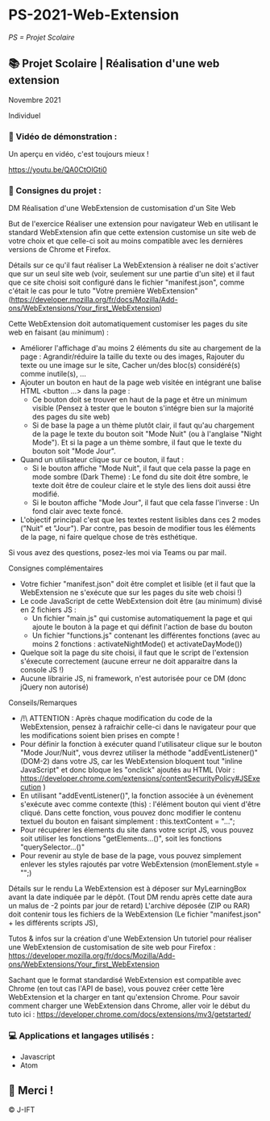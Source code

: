 # PS-2021-Web-Extension

*PS = Projet Scolaire*

## 📚 Projet Scolaire | Réalisation d'une web extension

Novembre 2021

Individuel

### 📎 Vidéo de démonstration :

Un aperçu en vidéo, c'est toujours mieux !

https://youtu.be/QA0CtOlGti0

### 📌 Consignes du projet :

DM Réalisation d'une WebExtension de customisation d'un Site Web

But de l'exercice
Réaliser une extension pour navigateur Web en utilisant le standard WebExtension afin que cette extension customise un site web de votre choix et que celle-ci soit au moins compatible avec les dernières versions de Chrome et Firefox.

Détails sur ce qu'il faut réaliser
La WebExtension à réaliser ne doit s'activer que sur un seul site web (voir, seulement sur une partie d'un site) et il faut que ce site choisi soit configuré dans le fichier "manifest.json", comme c'était le cas pour le tuto "Votre première WebExtension" (https://developer.mozilla.org/fr/docs/Mozilla/Add-ons/WebExtensions/Your_first_WebExtension)

Cette WebExtension doit automatiquement customiser les pages du site web en faisant (au minimum) :

- Améliorer l'affichage d'au moins 2 éléments du site au chargement de la page : Agrandir/réduire la taille du texte ou des images, Rajouter du texte ou une image sur le site, Cacher un/des bloc(s) considéré(s) comme inutile(s), ...
- Ajouter un bouton en haut de la page web visitée en intégrant une balise HTML <button ...> dans la page :
	* Ce bouton doit se trouver en haut de la page et être un minimum visible (Pensez à tester que le bouton s'intégre bien sur la majorité des pages du site web)
	* Si de base la page a un thème plutôt clair, il faut qu'au chargement de la page le texte du bouton soit "Mode Nuit" (ou à l'anglaise "Night Mode"). Et si la page a un thème sombre, il faut que le texte du bouton soit "Mode Jour".
- Quand un utilisateur clique sur ce bouton, il faut :
	* Si le bouton affiche "Mode Nuit", il faut que cela passe la page en mode sombre (Dark Theme) : Le fond du site doit être sombre, le texte doit être de couleur claire et le style des liens doit aussi être modifié.
	* Si le bouton affiche "Mode Jour", il faut que cela fasse l'inverse : Un fond clair avec texte foncé.
- L'objectif principal c'est que les textes restent lisibles dans ces 2 modes ("Nuit" et "Jour"). Par contre, pas besoin de modifier tous les éléments de la page, ni faire quelque chose de très esthétique. 

Si vous avez des questions, posez-les moi via Teams ou par mail.
  
Consignes complémentaires
- Votre fichier "manifest.json" doit être complet et lisible (et il faut que la WebExtension ne s'exécute que sur les pages du site web choisi !)
- Le code JavaScript de cette WebExtension doit être (au minimum) divisé en 2 fichiers JS : 
	* Un fichier "main.js" qui customise automatiquement la page et qui ajoute le bouton à la page et qui définit l'action de base du bouton
	* Un fichier "functions.js" contenant les différentes fonctions (avec au moins 2 fonctions : activateNightMode() et activateDayMode())
- Quelque soit la page du site choisi, il faut que le script de l'extension s'éxecute correctement (aucune erreur ne doit apparaitre dans la console JS !)
- Aucune librairie JS, ni framework, n'est autorisée pour ce DM (donc jQuery non autorisé)

Conseils/Remarques
- /!\ ATTENTION : Après chaque modification du code de la WebExtension, pensez à rafraichir celle-ci dans le navigateur pour que les modifications soient bien prises en compte !
- Pour définir la fonction à exécuter quand l'utilisateur clique sur le bouton "Mode Jour/Nuit", vous devrez utiliser la méthode "addEventListener()" (DOM-2) dans votre JS, car les WebExtension bloquent tout "inline JavaScript" et donc bloque les "onclick" ajoutés au HTML (Voir : https://developer.chrome.com/extensions/contentSecurityPolicy#JSExecution )
- En utilisant "addEventListener()", la fonction associée à un évènement s'exécute avec comme contexte (this) : l'élément bouton qui vient d'être cliqué. Dans cette fonction, vous pouvez donc modifier le contenu textuel du bouton en faisant simplement : this.textContent = "...";
- Pour récupérer les élements du site dans votre script JS, vous pouvez soit utiliser les fonctions "getElements...()", soit les fonctions "querySelector...()"
- Pour revenir au style de base de la page, vous pouvez simplement enlever les styles rajoutés par votre WebExtension (monElement.style = "";)

Détails sur le rendu
La WebExtension est à déposer sur MyLearningBox avant la date indiquée par le dépôt. (Tout DM rendu après cette date aura un malus de -2 points par jour de retard)
L'archive déposée (ZIP ou RAR) doit contenir tous les fichiers de la WebExtension (Le fichier "manifest.json" + les différents scripts JS),

Tutos & infos sur la création d'une WebExtension
Un tutoriel pour réaliser une WebExtension de customisation de site web pour Firefox : https://developer.mozilla.org/fr/docs/Mozilla/Add-ons/WebExtensions/Your_first_WebExtension

Sachant que le format standardisé WebExtension est compatible avec Chrome (en tout cas l'API de base), vous pouvez créer cette 1ère WebExtension et la charger en tant qu'extension Chrome.
Pour savoir comment charger une WebExtension dans Chrome, aller voir le début du tuto ici : https://developer.chrome.com/docs/extensions/mv3/getstarted/


### 💻 Applications et langages utilisés :

+ Javascript
+ Atom




## 🌸 Merci !
© J-IFT
